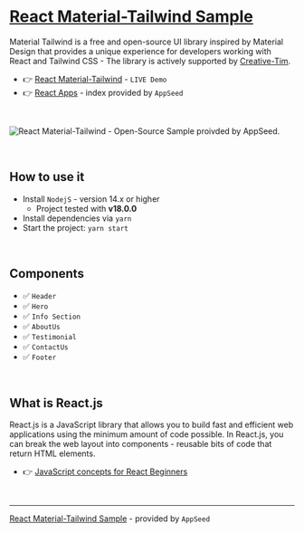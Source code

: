 # [React Material-Tailwind Sample](https://github.com/app-generator/sample-material-tailwind)

Material Tailwind is a free and open-source UI library inspired by Material Design that provides a unique experience for developers working with React and Tailwind CSS - The library is actively supported by [Creative-Tim](https://bit.ly/3fKQZaL).

- 👉 [React Material-Tailwind](https://sample-material-tailwind.appseed-srv1.com/) - `LIVE Demo`
- 👉 [React Apps](https://appseed.us/apps/react) - index provided by `AppSeed`

<br />

![React Material-Tailwind - Open-Source Sample proivded by AppSeed.](https://user-images.githubusercontent.com/51070104/204786262-1dfa1810-3e4e-474c-84df-213faaa3a87b.jpg)

<br />

## How to use it 

- Install `NodejS` - version 14.x or higher 
  - Project tested with **v18.0.0** 
- Install dependencies via `yarn`
- Start the project: `yarn start` 

<br />

## Components

- ✅ `Header` 
- ✅ `Hero`
- ✅ `Info Section`
- ✅ `AboutUs`
- ✅ `Testimonial`
- ✅ `ContactUs`
- ✅ `Footer`   

<br />

## What is React.js

React.js is a JavaScript library that allows you to build fast and efficient web applications using the minimum amount of code possible. In React.js, you can break the web layout into components - reusable bits of code that return HTML elements. 

- 👉 [JavaScript concepts for React Beginners](https://blog.appseed.us/10-javascript-concepts-for-react-beginners/)

<br />

--- 
[React Material-Tailwind Sample](https://github.com/app-generator/sample-material-tailwind) - provided by `AppSeed`
